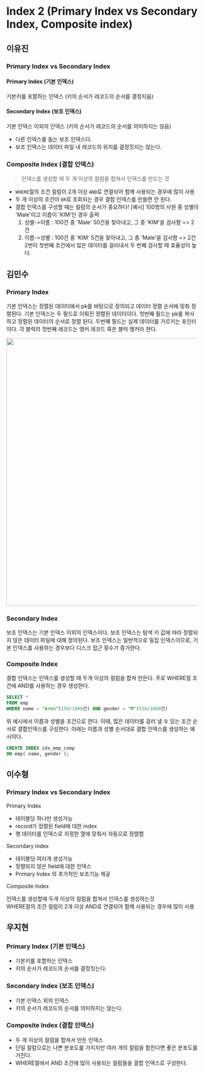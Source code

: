 # Index 2 (Primary Index vs Secondary Index, Composite index)
## 이유진
### Primary Index vs Secondary Index
#### Primary Index (기본 인덱스)
기본키를 포함하는 인덱스 (키의 순서가 레코드의 순서를 결정지음)

#### Secondary Index (보조 인덱스)
기본 인덱스 이외의 인덱스 (키의 순서가 레코드의 순서를 의미하지는 않음)
- 다른 인덱스를 돕는 보조 인덱스다. 
- 보조 인덱스는 데이터 파일 내 레코드의 위치를 결정짓지는 않는다.

### Composite Index (결합 인덱스)
> 인덱스를 생성할 때 두 개 이상의 컬럼을 합쳐서 인덱스를 만드는 것
- `WHERE`절의 조건 컬럼이 2개 이상 `AND`로 연결되어 함께 사용되는 경우에 많이 사용
- 두 개 이상의 조건이 `OR`로 조회되는 경우 결합 인덱스를 만들면 안 된다.
- 결합 인덱스를 구성할 때는 컬럼의 순서가 중요하다!
    [예시] 100명의 사원 중 성별이 'Male'이고 이름이 'KIM'인 경우 출력
    1) 성별->이름 : 100건 중 'Male' 50건을 찾아내고, 그 중 'KIM'을 검사함 => 2건
    2) 이름->성별 : 100건 중 'KIM' 5건을 찾아내고, 그 중 'Male'을 검사함 => 2건
    2번이 첫번째 조건에서 많은 데이터를 걸러내서 두 번째 검사할 때 효율성이 높다.

## 김민수

### Primary Index

기본 인덱스는 정렬된 데이터에서 pk를 바탕으로 정의되고 데이터 정렬 순서에 맞춰 정렬된다. 기본 인덱스는 두 필드로 이뤄진 정렬된 데이터이다. 첫번째 필드는 pk를 복사하고 정렬된 데이터의 순서로 정렬 된다. 두번째 필드는 실제 데이터를 가르키는 포인터이다. 각 블럭의 첫번째 레코드는 앵커 레코드 혹은 블럭 앵커라 한다.

<img src="https://codingexplained.com/wp-content/uploads/2012/05/primary-index1.jpg" style width="700"/>

### Secondary Index

보조 인덱스는 기본 인덱스 이외의 인덱스이다. 보조 인덱스는 탐색 키 값에 따라 정렬되지 않은 데이터 파일에 대해 정의된다. 보조 인덱스는 일반적으로 밀집 인덱스이므로,  기본 인덱스를 사용하는 경우보다 디스크 접근 횟수가 증가한다.

### Composite Index

결합 인덱스는 인덱스를 생성할 때 두개 이상의 컬럼을 합쳐 만든다. 주로 WHERE절 조건에 AND를 사용하는 경우 생성한다.

``` sql
SELECT *
FROM emp
WHERE name = "Aron"(150/1000건) AND gender = "M"(550/1000건)
```

위 예시에서 이름과 성별을 조건으로 한다. 이때, 많은 데이터를 걸러 낼 수 있는 조건 순서로 결합인덱스를 구성한다. 아래는 이름과 성별 순서대로 결합 인덱스를 생성하는 예시이다.

``` sql
CREATE INDEX idx_emp_comp
ON emp( name, gender );
```

## 이수형

### Primary Index vs Secondary Index

Primary Index

- 테이블당 하나만 생성가능
- record가 정렬된 field에 대한 index
- 행 데이터를 인덱스로 지정한 열에 맞춰서 자동으로 정렬함

Secondary index

- 테이블당 여러개 생성가능
- 정렬되지 않은 field에 대한 인덱스
- Primary Index 의 추가적인 보조기능 제공

Composite Index

인덱스를 생성할때 두개 이상의 컬럼을 합쳐서 인덱스를 생성하는것<br/>
WHERE절의 조건 컬럼이 2개 이상 AND로 연결되어 함께 사용되는 경우에 많이 사용

## 우지현

### Primary Index (기본 인덱스)

- 기본키를 포함하는 인덱스
- 키의 순서가 레코드의 순서를 결정짓는다.

### Secondary Index (보조 인덱스)

- 기본 인덱스 외의 인덱스
- 키의 순서가 레코드의 순서를 의미하지는 않는다.

### Composite Index (결합 인덱스)

- 두 개 이상의 컬럼을 합쳐서 만든 인덱스
- 단일 컬럼으로는 나쁜 분포도를 가지지만 여러 개의 컬럼을 합친다면 좋은 분포도를 가진다.
- WHERE절에서 AND 조건에 많이 사용되는 컬럼들을 결합 인덱스로 구성한다.

